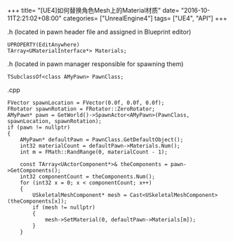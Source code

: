 +++
title= "[UE4]如何替换角色Mesh上的Material材质"
date= "2016-10-11T2:21:02+08:00"
categories= ["UnrealEngine4"]
tags= ["UE4", "API"]
+++


.h (located in pawn header file and assigned in Blueprint editor)

    UPROPERTY(EditAnywhere)
    TArray<UMaterialInterface*> Materials;

.h (located in pawn manager responsible for spawning them)

    TSubclassOf<class AMyPawn> PawnClass;
 
 .cpp
 
    FVector spawnLocation = FVector(0.0f, 0.0f, 0.0f);
    FRotator spawnRotation = FRotator::ZeroRotator;
    AMyPawn* pawn = GetWorld()->SpawnActor<AMyPawn>(PawnClass, spawnLocation, spawnRotation);
    if (pawn != nullptr)
    {
        AMyPawn* defaultPawn = PawnClass.GetDefaultObject();
        int32 materialCount = defaultPawn->Materials.Num();
        int m = FMath::RandRange(0, materialCount - 1);

        const TArray<UActorComponent*>& theComponents = pawn->GetComponents();
        int32 componentCount = theComponents.Num();
        for (int32 x = 0; x < componentCount; x++)
        {
            USkeletalMeshComponent* mesh = Cast<USkeletalMeshComponent>(theComponents[x]);
            if (mesh != nullptr)
            {
                mesh->SetMaterial(0, defaultPawn->Materials[m]);
            }
        }
 